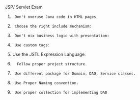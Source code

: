 JSP/ Servlet Exam

1.      Don't overuse Java code in HTML pages
2.      Choose the right include mechanism:
3.      Don't mix business logic with presentation: 
4.      Use custom tags:
5.    Use the JSTL Expression Language.

6.       Follow proper project structure.

7.      Use different package for Domain, DAO, Service classes.

8.      Use Proper Naming convention.

9.      Use proper collection for implementing DAO